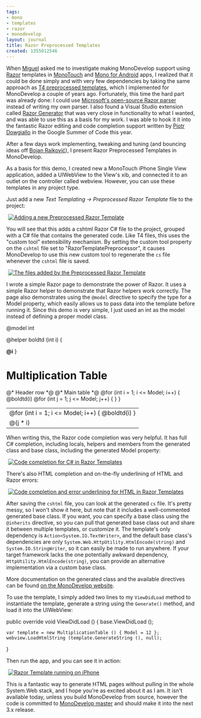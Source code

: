```yaml
---
tags:
- mono
- templates
- razor
- monodevelop
layout: journal
title: Razor Preprocessed Templates
created: 1355012546
---
```

When <a href="https://twitter.com/migueldeicaza">Miguel</a> asked me to investigate making MonoDevelop support using <a href="http://weblogs.asp.net/scottgu/archive/2010/07/02/introducing-razor.aspx">Razor</a> templates in <a href = "http://xamarin.com/monoforandroid">MonoTouch</a> and <a href="http://xamarin.com/monotouch">Mono for Android</a> apps, I realized that it could be done simply and with very few dependencies by taking the same approach as <a href="http://msdn.microsoft.com/en-us/library/ee844259.aspx">T4 preprocessed templates</a>, which I implemented for MonoDevelop a couple of years ago. Fortunately, this time the hard part was already done: I could use <a href="http://aspnetwebstack.codeplex.com/">Microsoft's open-source Razor parser</a> instead of writing my own parser. I also found a Visual Studio extension called <a href="http://razorgenerator.codeplex.com/">Razor Generator</a> that was very close in functionality to what I wanted, and was able to use this as a basis for my work. I was able to hook it it into the fantastic Razor editing and code completion support written by <a href="http://pdowgiallo.pl/gsoc/">Piotr Dowgiallo</a> in the Google Summer of Code this year.

After a few days work implementing, tweaking and tuning (and bouncing ideas off <a href="https://twitter.com/bojanrajkovic">Bojan Rajković</a>), I present Razor Preprocessed Templates in MonoDevelop.
<!--break-->

As a basis for this demo, I created new a MonoTouch iPhone Single View application, added a UIWebView to the View's xib, and connected it to an outlet on the controller called <csharp>webview</csharp>. However, you can use these templates in any project type.

Just add a new <em>Text Templating -> Preprocessed Razor Template</em> file to the project:

<a href="https://mhut.ch/files/images/MonoScreenshots/PreprocessedRazor-1-NewFile.png" rel="lightbox[md_preprocessedrazor]" title="Adding a new Preprocessed Razor Template"><img src="https://mhut.ch/files/images/MonoScreenshots/t/PreprocessedRazor-1-NewFile.png" alt="Adding a new Preprocessed Razor Template" style="max-width:98%; display:block;margin-left:auto;margin-right:auto;" /></a>

You will see that this adds a cshtml Razor C# file to the project, grouped with a C# file that contains the generated code. Like T4 files, this uses the "custom tool" extensibility mechanism. By setting the custom tool property on the <code>cshtml</code> file set to "RazorTemplatePreprocessor", it causes MonoDevelop to use this new custom tool to regenerate the <code>cs</code> file whenever the <code>cshtml</code> file is saved.
 
<a href="https://mhut.ch/files/images/MonoScreenshots/PreprocessedRazor-2-AddedFile.png" rel="lightbox[md_preprocessedrazor]" title="The files added by the Preprocessed Razor Template"><img src="https://mhut.ch/files/images/MonoScreenshots/t/PreprocessedRazor-2-AddedFile.png" alt="The files added by the Preprocessed Razor Template" style="max-width:98%; display:block;margin-left:auto;margin-right:auto;" /></a>

I wrote a simple Razor page to demonstrate the power of Razor. It uses a simple Razor helper to demonstrate that Razor helpers work correctly. The page also demonstrates using the <code>@model</code> directive to specify the type for a Model property, which easily allows us to pass data into the template before running it. Since this demo is very simple, I just used an <csharp>int</csharp> as the model instead of defining a proper model class.

<csharp>
@model int

@helper boldtd (int i) {
<td><b>@i</b></td>
}

<html>
	<head>
		<title>Multiplication Table</title>
	</head>
	<body>
		<h1>Multiplication Table</h1>
		<table>
			@* Header row *@
			<tr>
				<td/>
			@for (int i = 1; i <= Model; i++) {
				@boldtd(i)
			}
			</tr>
			@* Main table *@
			@for (int i = 1; i <= Model; i++) {
			<tr>
				@boldtd(i)
				@for (int j = 1; j <= Model; j++) {
				<td>@(j * i)</td>
				}
			</tr>
			}
		</table>
	</body>
</html>
</csharp>

When writing this, the Razor code completion was very helpful. It has full C# completion, including locals, helpers and members from the generated class and base class, including the generated <csharp>Model</csharp> property:

<a href="https://mhut.ch/files/images/MonoScreenshots/PreprocessedRazor-3-CSharpBaseCompletion.png" rel="lightbox[md_preprocessedrazor]" title="Code completion for C# in Razor Templates"><img src="https://mhut.ch/files/images/MonoScreenshots/t/PreprocessedRazor-3-CSharpBaseCompletion.png" alt="Code completion for C# in Razor Templates" style="max-width:98%; display:block;margin-left:auto;margin-right:auto;" /></a>

There's also HTML completion and on-the-fly underlining of HTML and Razor errors:

<a href="https://mhut.ch/files/images/MonoScreenshots/PreprocessedRazor-4-HtmlCompletion.png" rel="lightbox[md_preprocessedrazor]" title="Code completion and error underlining for HTML in Razor Templates"><img src="https://mhut.ch/files/images/MonoScreenshots/t/PreprocessedRazor-4-HtmlCompletion.png" alt="Code completion and error underlining for HTML in Razor Templates" style="max-width:98%; display:block;margin-left:auto;margin-right:auto;" /></a>

After saving the <code>cshtml</code> file, you can look at the generated <code>cs</code> file. It's pretty messy, so I won't show it here, but note that it includes a well-commented generated base class. If you want, you can specify a base class using the <code>@inherits</code> directive, so you can pull that generated base class out and share it between multiple templates, or customize it. The template's only dependency is <code>Action<System.IO.TextWriter></code>, and the default base class's dependencies are only <code>System.Web.HttpUtility.HtmlEncode(string)</code> and <code>System.IO.StringWriter</code>, so it can easily be made to run anywhere. If your target framework lacks the one potentially awkward dependency, <code>HttpUtility.HtmlEncode(string)</code>, you can provide an alternative implementation via a custom base class.

More documentation on the generated class and the available directives can be found <a href="http://monodevelop.com/Documentation/Preprocessed_Razor_Templates">on the MonoDevelop website</a>.

To use the template, I simply added two lines to my <code>ViewDidLoad</code> method to instantiate the template, generate a string using the <code>Generate()</code> method, and load it into the <csharp>UIWebView</csharp>:

<csharp>
public override void ViewDidLoad ()
{
    base.ViewDidLoad ();

    var template = new MultiplicationTable () { Model = 12 };
    webview.LoadHtmlString (template.GenerateString (), null);
}
</csharp>

Then run the app, and you can see it in action:

<a href="https://mhut.ch/files/images/MonoScreenshots/PreprocessedRazor-5-RunningOnPhone.png" rel="lightbox[md_preprocessedrazor]" title="Razor Template running on iPhone"><img src="https://mhut.ch/files/images/MonoScreenshots/t/PreprocessedRazor-5-RunningOnPhone.png" alt="Razor Template running on iPhone" style="max-width:98%; display:block;margin-left:auto;margin-right:auto;" /></a>

This is a fantastic way to generate HTML pages without pulling in the whole System.Web stack, and I hope you're as excited about it as I am. It isn't available today, unless you build MonoDevelop from source, however the code is committed to <a href="http://github.com/monodevelop">MonoDevelop master</a> and should make it into the next 3.x release.
